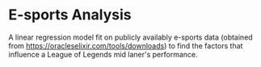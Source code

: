 # E-sports Analysis
A linear regression model fit on publicly availably e-sports data (obtained from https://oracleselixir.com/tools/downloads) to find the factors that influence a League of Legends mid laner's performance.
